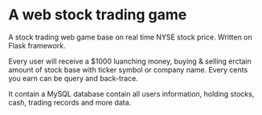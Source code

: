 # A web stock trading game
A stock trading web game base on real time NYSE stock price.
Written on Flask framework.

Every user will receive a $1000 luanching money, buying & selling erctain amount of stock base with ticker symbol or company name. Every cents you earn can be query and back-trace.


It contain a MySQL database contain all users information, holding stocks, cash, trading records and more data.
